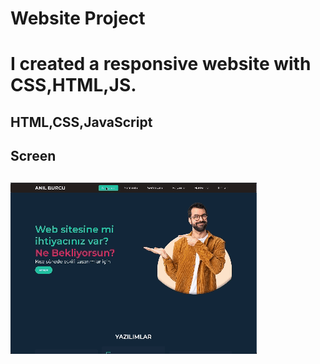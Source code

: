 <h1>Website Project<h1>

I created a responsive website with CSS,HTML,JS.

<h2>HTML,CSS,JavaScript<h2>

<h2> Screen <h2>

![](website.gif)